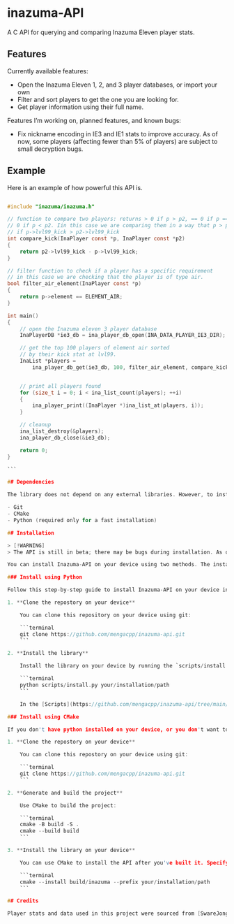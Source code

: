 # inazuma-API

A C API for querying and comparing Inazuma Eleven player stats.

## Features

Currently available features:

- Open the Inazuma Eleven 1, 2, and 3 player databases, or import your own
- Filter and sort players to get the one you are looking for.
- Get player information using their full name.

Features I’m working on, planned features, and known bugs:

- Fix nickname encoding in IE3 and IE1 stats to improve accuracy. As of now, some players (affecting fewer than 5% of players) are subject to small decryption bugs.

## Example

Here is an example of how powerful this API is.

```C

#include "inazuma/inazuma.h"

// function to compare two players: returns > 0 if p > p2, == 0 if p == p2 and <
// 0 if p < p2. Iin this case we are comparing them in a way that p > p2 
// if p->lvl99_kick > p2->lvl99_kick
int compare_kick(InaPlayer const *p, InaPlayer const *p2)
{
    return p2->lvl99_kick - p->lvl99_kick;
}

// filter function to check if a player has a specific requirement
// in this case we are checking that the player is of type air.
bool filter_air_element(InaPlayer const *p)
{
    return p->element == ELEMENT_AIR;
}

int main()
{
    // open the Inazuma eleven 3 player database
    InaPlayerDB *ie3_db = ina_player_db_open(INA_DATA_PLAYER_IE3_DIR);

    // get the top 100 players of element air sorted 
    // by their kick stat at lvl99.
    InaList *players =
        ina_player_db_get(ie3_db, 100, filter_air_element, compare_kick);


    // print all players found
    for (size_t i = 0; i < ina_list_count(players); ++i)
    {
        ina_player_print((InaPlayer *)ina_list_at(players, i));
    }

    // cleanup
    ina_list_destroy(&players);
    ina_player_db_close(&ie3_db);

    return 0;
}

``` 

## Dependencies

The library does not depend on any external libraries. However, to install it on your device you will need the following tools installed on your device:

- Git
- CMake
- Python (required only for a fast installation)

## Installation

> [!WARNING]
> The API is still in beta; there may be bugs during installation. As of now, I recommend not to install it in system paths if you don't know what you're doing.

You can install Inazuma-API on your device using two methods. The installation process is the same on every system.

### Install using Python

Follow this step-by-step guide to install Inazuma-API on your device in 2 simple steps. Make sure you have [required dependencies](#dependencies) installed on your device.

1. **Clone the repostory on your device**

    You can clone this repository on your device using git:

    ```terminal
    git clone https://github.com/mengacpp/inazuma-api.git
    ```

2. **Install the library**

    Install the library on your device by running the `scripts/install.py` script. You can specify the install directory by passing it as an argument, or use the default one by passing nothing.

    ```terminal
    python scripts/install.py your/installation/path
    ```

    In the [Scripts](https://github.com/mengacpp/inazuma-api/tree/main/scripts) folder you'll find more useful scripts like `test.py` and `build_release.py`.

### Install using CMake

If you don't have python installed on your device, or you don't want to use it, you can follow these steps:

1. **Clone the repostory on your device**

    You can clone this repostory on your device using git:

    ```terminal
    git clone https://github.com/mengacpp/inazuma-api.git
    ```

2. **Generate and build the project**

    Use CMake to build the project:

    ```terminal
    cmake -B build -S . 
    cmake --build build
    ```

3. **Install the library on your device**

    You can use CMake to install the API after you've built it. Specify the installation path using the `--prefix` option, or you can use the default one.

    ```terminal
    cmake --install build/inazuma --prefix your/installation/path
    ```

## Credits

Player stats and data used in this project were sourced from [SwareJonge](https://github.com/SwareJonge)'s comprehensive [Inazuma Eleven databases](https://docs.google.com/spreadsheets/d/1qfanvDyPubSLyfcOMuXN9IbGtr7U1jr-5FRCf2R7FQA/edit?gid=469737450#gid=469737450). Huge thanks to their work!
